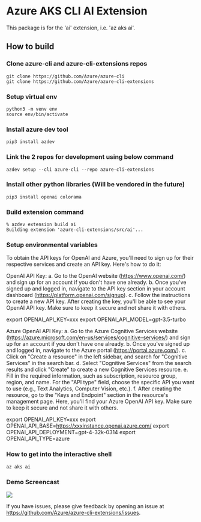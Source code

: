 # Azure AKS CLI AI Extension #
This package is for the 'ai' extension, i.e. 'az aks ai'.

## How to build

### Clone azure-cli and azure-cli-extensions repos
    git clone https://github.com/Azure/azure-cli
    git clone https://github.com/Azure/azure-cli-extensions

### Setup virtual env
    python3 -m venv env
    source env/bin/activate

### Install azure dev tool
    pip3 install azdev

### Link the 2 repos for development using below command
    azdev setup --cli azure-cli --repo azure-cli-extensions

### Install other python libraries (Will be vendored in the future)
    pip3 install openai colorama

### Build extension command
    % azdev extension build ai
    Building extension 'azure-cli-extensions/src/ai'...

### Setup environmental variables
To obtain the API keys for OpenAI and Azure, you'll need to sign up for their respective services and create an API key. Here's how to do it:

OpenAI API Key:
a. Go to the OpenAI website (https://www.openai.com/) and sign up for an account if you don't have one already.
b. Once you've signed up and logged in, navigate to the API key section in your account dashboard (https://platform.openai.com/signup).
c. Follow the instructions to create a new API key. After creating the key, you'll be able to see your OpenAI API key. Make sure to keep it secure and not share it with others.

export OPENAI_API_KEY=xxx
export OPENAI_API_MODEL=gpt-3.5-turbo


Azure OpenAI API Key:
a. Go to the Azure Cognitive Services website (https://azure.microsoft.com/en-us/services/cognitive-services/) and sign up for an account if you don't have one already.
b. Once you've signed up and logged in, navigate to the Azure portal (https://portal.azure.com/).
c. Click on "Create a resource" in the left sidebar, and search for "Cognitive Services" in the search bar.
d. Select "Cognitive Services" from the search results and click "Create" to create a new Cognitive Services resource.
e. Fill in the required information, such as subscription, resource group, region, and name. For the "API type" field, choose the specific API you want to use (e.g., Text Analytics, Computer Vision, etc.).
f. After creating the resource, go to the "Keys and Endpoint" section in the resource's management page. Here, you'll find your Azure OpenAI API key. Make sure to keep it secure and not share it with others.

export OPENAI_API_KEY=xxx
export OPENAI_API_BASE=https://xxxinstance.openai.azure.com/
export OPENAI_API_DEPLOYMENT=gpt-4-32k-0314
export OPENAI_API_TYPE=azure

### How to get into the interactive shell 

    az aks ai

### Demo Screencast
![](demo.gif)

If you have issues, please give feedback by opening an issue at https://github.com/Azure/azure-cli-extensions/issues.

